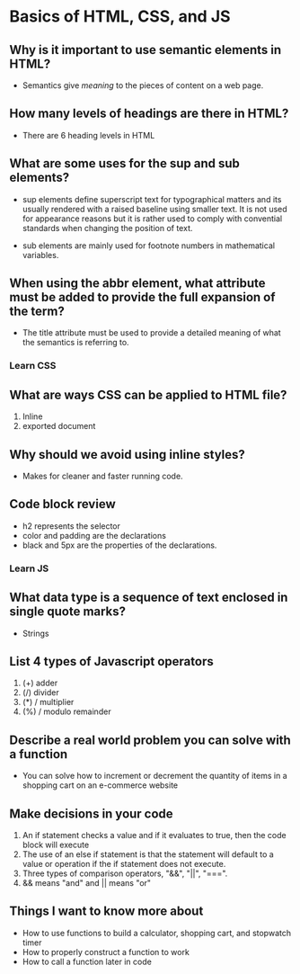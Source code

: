 # Basics of HTML, CSS, and JS

## Why is it important to use semantic elements in HTML?

- Semantics give _meaning_ to the pieces of content on a web page.

## How many levels of headings are there in HTML?

- There are 6 heading levels in HTML

## What are some uses for the sup and sub elements?

- sup elements define superscript text for typographical matters and its usually rendered with a raised baseline using smaller text. It is not used for appearance reasons but it is rather used to comply with convential standards when changing the position of text.

- sub elements are mainly used for footnote numbers in mathematical variables.

## When using the abbr element, what attribute must be added to provide the full expansion of the term?

- The title attribute must be used to provide a detailed meaning of what the semantics is referring to.  

### Learn CSS

## What are ways CSS can be applied to HTML file?

 1. Inline
 2. exported document

## Why should we avoid using inline styles?

- Makes for cleaner and faster running code.

## Code block review

- h2 represents the selector
- color and padding are the declarations
- black and 5px are the properties of the declarations.

### Learn JS

## What data type is a sequence of text enclosed in single quote marks?

- Strings

## List 4 types of Javascript operators

1. (+) adder
2. (/) divider
3. (*) / multiplier
4. (%) / modulo remainder

## Describe a real world problem you can solve with a function

- You can solve how to increment or decrement the quantity of items in a shopping cart on an e-commerce website

## Make decisions in your code

1. An if statement checks a value and if it evaluates to true, then the code block will execute
2. The use of an else if statement is that the statement will default to a value or operation if the if statement does not execute.
3. Three types of comparison operators, "&&", "||", "===".
4. && means "and" and || means "or"

## Things I want to know more about

- How to use functions to build a calculator, shopping cart, and stopwatch timer
- How to properly construct a function to work
- How to call a function later in code
